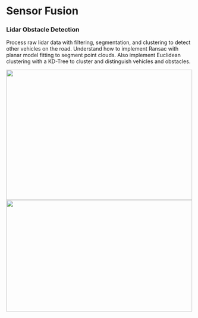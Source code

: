 # Sensor Fusion

### Lidar Obstacle Detection

Process raw lidar data with filtering, segmentation, and clustering to detect other vehicles on the road. Understand how to implement Ransac with planar model fitting to segment point clouds. Also implement Euclidean clustering with a KD-Tree to cluster and distinguish vehicles and obstacles.

<img src="https://github.com/user-attachments/assets/72341690-405a-4cf1-9a37-781ed8d739b6"  width="500" height="350"/>
<img src="https://github.com/user-attachments/assets/238bfead-790f-489b-90a2-08fe432849d2"  width="500" height="300"/>

